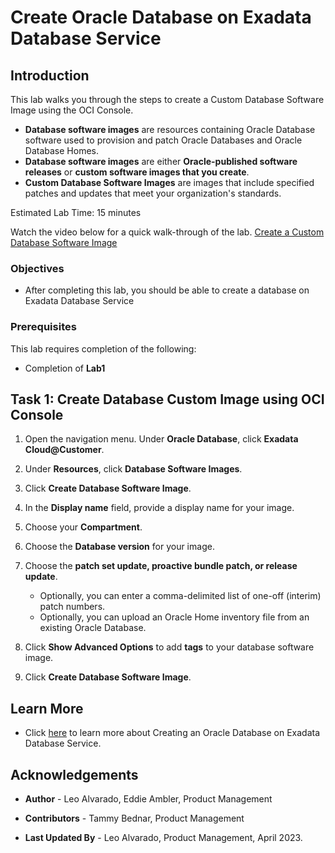 # Create Oracle Database on Exadata Database Service


## Introduction

This lab walks you through the steps to create a Custom Database Software Image using the OCI Console.
 
  * **Database software images** are resources containing Oracle Database software used to provision and patch Oracle Databases and Oracle Database Homes.
  * **Database software images** are either **Oracle-published software releases** or **custom software images that you create**.
  * **Custom Database Software Images** are images that include specified patches and updates that meet your organization's standards.

Estimated Lab Time: 15 minutes

Watch the video below for a quick walk-through of the lab.
  [Create a Custom Database Software Image](youtube:jwxxIih3brQ)

### Objectives

-   After completing this lab, you should be able to create a database on Exadata Database Service


### Prerequisites

This lab requires completion of the following:

* Completion of **Lab1**

## Task 1: Create Database Custom Image using OCI Console

1. Open the navigation menu. Under **Oracle Database**, click **Exadata Cloud@Customer**.

2. Under **Resources**, click **Database Software Images**.

3. Click **Create Database Software Image**.

4. In the **Display name** field, provide a display name for your image.

5. Choose your **Compartment**.

6. Choose the **Database version** for your image.

7. Choose the **patch set update, proactive bundle patch, or release update**.

    * Optionally, you can enter a comma-delimited list of one-off (interim) patch numbers.
    * Optionally, you can upload an Oracle Home inventory file from an existing Oracle Database.

8. Click **Show Advanced Options** to add **tags** to your database software image.

9. Click **Create Database Software Image**.



## Learn More

* Click [here](https://docs.public.oneportal.content.oci.oraclecloud.com/en-us/iaas/exadata/doc/ecc-create-first-db.html) to learn more about Creating an Oracle Database on Exadata Database Service.

## Acknowledgements

* **Author** - Leo Alvarado, Eddie Ambler, Product Management

* **Contributors** - Tammy Bednar, Product Management

* **Last Updated By** - Leo Alvarado, Product Management, April 2023.
